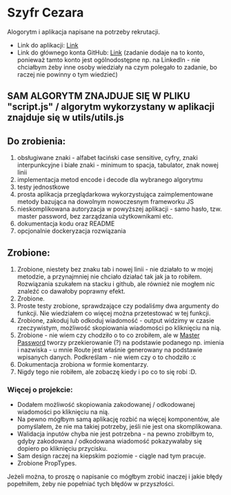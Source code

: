 # Szyfr Cezara

Alogorytm i aplikacja napisane na potrzeby rekrutacji.

- Link do aplikacji: [Link](https://festive-wozniak-340b15.netlify.app/)
- Link do głównego konta GitHub: [Link](https://github.com/adrianczesnowski)  (zadanie dodaje na to konto, ponieważ tamto konto jest ogólnodostępne np. na LinkedIn - nie chciałbym żeby inne osoby wiedziały na czym polegało to zadanie, bo raczej nie powinny o tym wiedzieć)

## SAM ALGORYTM ZNAJDUJE SIĘ W PLIKU "script.js" / algorytm wykorzystany w aplikacji znajduje się w utils/utils.js

## Do zrobienia:

1. obsługiwane znaki - alfabet łaciński case sensitive, cyfry, znaki interpunkcyjne i białe znaki - minimum to spacja, tabulator, znak nowej linii
2. implementacja metod encode i decode dla wybranego algorytmu
3. testy jednostkowe
4. prosta aplikacja przeglądarkowa wykorzystująca zaimplementowane metody bazująca na dowolnym nowoczesnym frameworku JS
5. nieskomplikowana autoryzacja w powyższej aplikacji - samo hasło, tzw. master password, bez zarządzania użytkownikami etc.
6. dokumentacja kodu oraz README
7. opcjonalnie dockeryzacja rozwiązania

## Zrobione:

1. Zrobione, niestety bez znaku tab i nowej linii - nie działało to w mojej metodzie, a przynajmniej nie chciało działać tak jak ja to robiłem. Rozwiązania szukałem na stacku i github, ale również nie mogłem nic znaleźć co dawałoby poprawny efekt.
2. Zrobione.
3. Proste testy zrobione, sprawdzające czy podaliśmy dwa argumenty do funkcji. Nie wiedziałem co więcej można przetestować w tej funkcji.
4. Zrobione, zakoduj lub odkoduj wiadomość - output widzimy w czasie rzeczywistym, możliwość skopiowania wiadomości po kliknięciu na nią.
5. Zrobione - nie wiem czy chodziło o to co zrobiłem, ale w [Master Password](<https://en.wikipedia.org/wiki/Master_Password_(algorithm)>) tworzy przekierowanie (?) na podstawie podanego np. imienia i nazwiska - u mnie Route jest właśnie generowany na podstawie wpisanych danych. Podkreślam - nie wiem czy o to chodziło :c
6. Dokumentacja zrobiona w formie komentarzy.
7. Nigdy tego nie robiłem, ale zobaczę kiedy i po co to się robi :D.

### Więcej o projekcie:

- Dodałem możliwość skopiowania zakodowanej / odkodowanej wiadomości po kliknięciu na nią.
- Na pewno mógłbym samą aplikację rozbić na więcej komponentów, ale pomyślałem, że nie ma takiej potrzeby, jeśli nie jest ona skomplikowana.
- Walidacja inputów chyba nie jest potrzebna - na pewno zrobiłbym to, gdyby zakodowana / odkodowana wiadomość pokazywałaby się dopiero po kliknięciu przycisku.
- Sam design raczej na kiepskim poziomie - ciągle nad tym pracuje. 
- Zrobione PropTypes.

Jeżeli można, to proszę o napisanie co mógłbym zrobić inaczej i jakie błędy popełniłem, żeby nie popełniać tych błędów w przyszłości.
